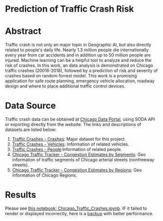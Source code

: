 # Prediction of Traffic Crash Risk

# Abstract

Traffic crash is not only an major topic in Geographic AI, but also directly related to people's daily life. Nearly 1.3 million people die internationally every year from car accidents and in addition up to 50 million people are injured. Machine learning can be a helpful tool to analyze and reduce the risk of crashes. In this work, an data analysis is demonstrated on Chicago traffic crashes (20016-2018), followed by a prediction of risk and severity of crashes based on random forrest model. This work is a promising application for safe route planning, emergency vehicle allocation, roadway design and where to place additional traffic control devices.

# Data Source
Traffic crash data can be obtained at [Chicago Data Portal](https://data.cityofchicago.org/), using SODA API or exporting directly from the website. The links and descriptions of datasets are listed below:
1. [Traffic Crashes - Crashes](https://data.cityofchicago.org/Transportation/Traffic-Crashes-Crashes/85ca-t3if): Major dataset for this project.
2. [Traffic Crashes - Vehicles](https://data.cityofchicago.org/Transportation/Traffic-Crashes-Vehicles/68nd-jvt3): Information of related vehicles.
3. [Traffic Crashes - People](https://data.cityofchicago.org/Transportation/Traffic-Crashes-People/u6pd-qa9d):Information of related people.
4. [Chicago Traffic Tracker - Congestion Estimates by Segments](https://data.cityofchicago.org/Transportation/Chicago-Traffic-Tracker-Congestion-Estimates-by-Se/n4j6-wkkf): Geo information of traffic segments of Chicago arterial streets (nonfreeway streets).
5. [Chicago Traffic Tracker - Congestion Estimates by Regions](https://data.cityofchicago.org/Transportation/Chicago-Traffic-Tracker-Congestion-Estimates-by-Re/t2qc-9pjd): Geo information of Chicago Regions.

# Results
Please see [this notebook: Chicago_Traffic_Crashes.ipynb](https://github.com/shengbo-ma/Prediction-of-Traffic-Crash-Risk-in-Chicago/blob/master/Chicago_Traffic_Crashes.ipynb). IF it failed to render or displayed incorrectly, here is a [backup](https://nbviewer.jupyter.org/github/shengbo-ma/Prediction-of-Traffic-Crash-Risk-in-Chicago/blob/master/Chicago_Traffic_Crashes.ipynb) with better performance.
